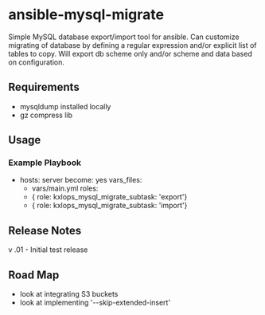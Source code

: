 # ansible-mysql-migrate

Simple MySQL database export/import tool for ansible. Can customize migrating of database by defining a regular expression and/or explicit list of tables to copy. Will export db scheme only and/or scheme and data based on configuration.


## Requirements

* mysqldump installed locally
* gz compress lib

## Usage

### Example Playbook

- hosts: server
  become: yes
  vars_files:
    - vars/main.yml
  roles:
    - { role: kxlops_mysql_migrate_subtask: 'export'}
    - { role: kxlops_mysql_migrate_subtask: 'import'}

## Release Notes

v .01 - Initial test release

## Road Map

* look at integrating S3 buckets
* look at implementing '--skip-extended-insert'

